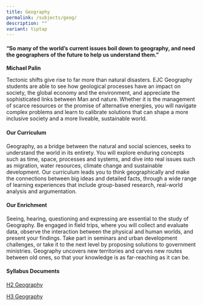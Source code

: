 ```yaml
---
title: Geography
permalink: /subjects/geog/
description: ""
variant: tiptap
---
```

<h4>“So many of the world’s current issues boil down to geography, and need the geographers of the future to help us understand them.”</h4>
<p><strong>Michael Palin</strong>
</p>
<p>Tectonic shifts give rise to far more than natural disasters. EJC Geography
students are able to see how geological processes have an impact on society,
the global economy and the environment, and appreciate the sophisticated
links between Man and nature. Whether it is the management of scarce resources
or the promise of alternative energies, you will navigate complex problems
and learn to calibrate solutions that can shape a more inclusive society
and a more liveable, sustainable world.</p>
<h4><strong>Our Curriculum</strong></h4>
<p>Geography, as a bridge between the natural and social sciences, seeks
to understand the world in its entirety. You will explore enduring concepts
such as time, space, processes and systems, and dive into real issues such
as migration, water resources, climate change and sustainable development.
Our curriculum leads you to think geographically and make the connections
between big ideas and detailed facts, through a wide range of learning
experiences that include group-based research, real-world analysis and
argumentation.</p>
<h4><strong>Our Enrichment</strong></h4>
<p>Seeing, hearing, questioning and expressing are essential to the study
of Geography. Be engaged in field trips, where you will collect and evaluate
data, observe the interaction between the physical and human worlds, and
present your findings. Take part in seminars and urban development challenges,
or take it to the next level by proposing solutions to government ministries.
Geography uncovers new territories and carves new routes between old ones,
so that your knowledge is as far-reaching as it can be.</p>
<h4><strong>Syllabus Documents</strong></h4>
<p><a href="https://www.seab.gov.sg/docs/default-source/national-examinations/syllabus/alevel/2025-a-level-syllabus/9173_y25_sy.pdf" rel="noopener noreferrer nofollow" target="_blank">H2 Geography</a>
</p>
<p><a href="https://www.seab.gov.sg/docs/default-source/national-examinations/syllabus/alevel/2025-a-level-syllabus/9822_y25_sy.pdf" rel="noopener noreferrer nofollow" target="_blank">H3 Geography</a>
</p>
